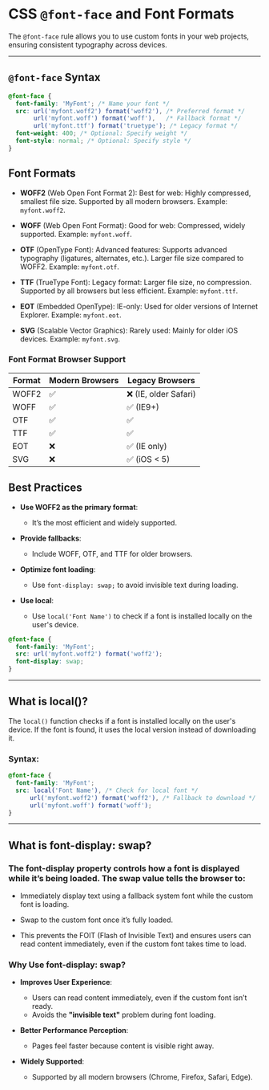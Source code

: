# CSS `@font-face` and Font Formats

The `@font-face` rule allows you to use custom fonts in your web projects, ensuring consistent typography across devices.

---

## `@font-face` Syntax
```css
@font-face {
  font-family: 'MyFont'; /* Name your font */
  src: url('myfont.woff2') format('woff2'), /* Preferred format */
       url('myfont.woff') format('woff'),   /* Fallback format */
       url('myfont.ttf') format('truetype'); /* Legacy format */
  font-weight: 400; /* Optional: Specify weight */
  font-style: normal; /* Optional: Specify style */
}
```

## Font Formats
  - **WOFF2** (Web Open Font Format 2):
    Best for web: Highly compressed, smallest file size.
    Supported by all modern browsers.
    Example: `myfont.woff2`.

  - **WOFF** (Web Open Font Format):
    Good for web: Compressed, widely supported.
    Example: `myfont.woff`.

  - **OTF** (OpenType Font):
    Advanced features: Supports advanced typography (ligatures, alternates, etc.).
    Larger file size compared to WOFF2.
    Example: `myfont.otf`.

  - **TTF** (TrueType Font):
    Legacy format: Larger file size, no compression.
    Supported by all browsers but less efficient.
    Example: `myfont.ttf`.

  - **EOT** (Embedded OpenType):
    IE-only: Used for older versions of Internet Explorer.
    Example: `myfont.eot`.

  - **SVG** (Scalable Vector Graphics):
    Rarely used: Mainly for older iOS devices.
    Example: `myfont.svg`.

  ### Font Format Browser Support

  | Format | Modern Browsers | Legacy Browsers       |
  |--------|-----------------|-----------------------|
  | WOFF2  | ✅              | ❌ (IE, older Safari) |
  | WOFF   | ✅              | ✅ (IE9+)             |
  | OTF    | ✅              | ✅                    |
  | TTF    | ✅              | ✅                    |
  | EOT    | ❌              | ✅ (IE only)          |
  | SVG    | ❌              | ✅ (iOS < 5)          |

  ## Best Practices

  - **Use WOFF2 as the primary format**:
    - It’s the most efficient and widely supported.

  - **Provide fallbacks**:
    - Include WOFF, OTF, and TTF for older browsers.

  - **Optimize font loading**:
    - Use `font-display: swap;` to avoid invisible text during loading.

  - **Use local**:
    - Use `local('Font Name')` to check if a font is installed locally on the user's device.


  ```css
  @font-face {
    font-family: 'MyFont';
    src: url('myfont.woff2') format('woff2');
    font-display: swap;
  }
  ```

  ---

  ## What is local()?
  The `local()` function checks if a font is installed locally on the user's device.
  If the font is found, it uses the local version instead of downloading it.

  ### Syntax:
  ```css
  @font-face {
    font-family: 'MyFont';
    src: local('Font Name'), /* Check for local font */
        url('myfont.woff2') format('woff2'), /* Fallback to download */
        url('myfont.woff') format('woff');
  }
  ```

  ---

  ## What is font-display: swap?

  ### The font-display property controls how a font is displayed while it’s being loaded. The swap value tells the browser to:

  - Immediately display text using a fallback system font while the custom font is loading.

  - Swap to the custom font once it’s fully loaded.

  - This prevents the FOIT (Flash of Invisible Text) and ensures users can read content immediately, even if the custom font takes time to load.

  ### Why Use font-display: swap?
  - **Improves User Experience**:
    - Users can read content immediately, even if the custom font isn’t ready.
    - Avoids the **"invisible text"** problem during font loading.

  - **Better Performance Perception**:
    - Pages feel faster because content is visible right away.

  - **Widely Supported**:
    - Supported by all modern browsers (Chrome, Firefox, Safari, Edge).